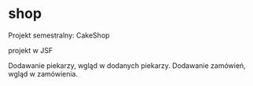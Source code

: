 shop
====

Projekt semestralny: CakeShop

projekt w JSF

Dodawanie piekarzy, wgląd w dodanych piekarzy.
Dodawanie zamówień, wgląd w zamówienia.
